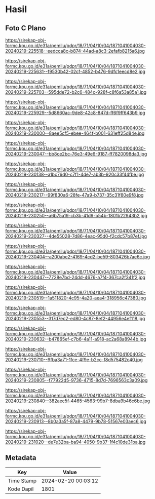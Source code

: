 # Hasil

## Foto C Plano

https://sirekap-obj-formc.kpu.go.id/e31a/pemilu/pdpr/18/71/04/10/04/1871041004030-20240219-225518--eedcca8c-b874-44ad-a8c3-2efafb8215a6.jpg

https://sirekap-obj-formc.kpu.go.id/e31a/pemilu/pdpr/18/71/04/10/04/1871041004030-20240219-225631--f9530b42-02cf-4852-b476-9dfc1eecd8e2.jpg

https://sirekap-obj-formc.kpu.go.id/e31a/pemilu/pdpr/18/71/04/10/04/1871041004030-20240219-225703--595dde72-b2c6-484c-928f-c8f6a53a85a1.jpg

https://sirekap-obj-formc.kpu.go.id/e31a/pemilu/pdpr/18/71/04/10/04/1871041004030-20240219-225929--5d8660ac-9de8-42c8-847d-ff6f9ff643b9.jpg

https://sirekap-obj-formc.kpu.go.id/e31a/pemilu/pdpr/18/71/04/10/04/1871041004030-20240219-230000--8aee5cf5-ebee-464f-b001-631eff25d84e.jpg

https://sirekap-obj-formc.kpu.go.id/e31a/pemilu/pdpr/18/71/04/10/04/1871041004030-20240219-230047--bb8ce2bc-76e3-49e6-9187-ff7820098da3.jpg

https://sirekap-obj-formc.kpu.go.id/e31a/pemilu/pdpr/18/71/04/10/04/1871041004030-20240219-230138--a1bc76d0-c7f1-4de7-ab3b-920c33f44fbe.jpg

https://sirekap-obj-formc.kpu.go.id/e31a/pemilu/pdpr/18/71/04/10/04/1871041004030-20240219-230217--99f830a6-28fe-47a9-b737-35c31f80e9f8.jpg

https://sirekap-obj-formc.kpu.go.id/e31a/pemilu/pdpr/18/71/04/10/04/1871041004030-20240219-230250--a6b75a19-cb3b-41d9-b54b-1801b22943b2.jpg

https://sirekap-obj-formc.kpu.go.id/e31a/pemilu/pdpr/18/71/04/10/04/1871041004030-20240219-230327--4de55028-7d86-4eac-95d0-f2cdc57b87ef.jpg

https://sirekap-obj-formc.kpu.go.id/e31a/pemilu/pdpr/18/71/04/10/04/1871041004030-20240219-230404--a200abe2-4169-4cd2-be59-803426b7ae6c.jpg

https://sirekap-obj-formc.kpu.go.id/e31a/pemilu/pdpr/18/71/04/10/04/1871041004030-20240219-230447--7728e7bd-24dd-4676-a7f4-367ca2f341f2.jpg

https://sirekap-obj-formc.kpu.go.id/e31a/pemilu/pdpr/18/71/04/10/04/1871041004030-20240219-230519--1a511820-4c95-4a20-aea4-318956c47380.jpg

https://sirekap-obj-formc.kpu.go.id/e31a/pemilu/pdpr/18/71/04/10/04/1871041004030-20240219-230553--317d7ec2-ed80-4c87-8ef2-44956e4ef118.jpg

https://sirekap-obj-formc.kpu.go.id/e31a/pemilu/pdpr/18/71/04/10/04/1871041004030-20240219-230632--b47865ef-c7b6-4a11-a918-ac2a68a8944b.jpg

https://sirekap-obj-formc.kpu.go.id/e31a/pemilu/pdpr/18/71/04/10/04/1871041004030-20240219-230710--9fba3a71-1fce-4f9e-b2cc-f8d575482c40.jpg

https://sirekap-obj-formc.kpu.go.id/e31a/pemilu/pdpr/18/71/04/10/04/1871041004030-20240219-230805--f77922d5-9736-4715-8d7d-7696563c3a09.jpg

https://sirekap-obj-formc.kpu.go.id/e31a/pemilu/pdpr/18/71/04/10/04/1871041004030-20240219-230840--382aec5f-4465-4563-99b7-8dba9b46c6be.jpg

https://sirekap-obj-formc.kpu.go.id/e31a/pemilu/pdpr/18/71/04/10/04/1871041004030-20240219-230913--8b0a3a5f-87a8-4479-9b78-51567e03aec6.jpg

https://sirekap-obj-formc.kpu.go.id/e31a/pemilu/pdpr/18/71/04/10/04/1871041004030-20240219-231020--de7e32ba-ba94-4050-9b37-1f4c10de31ba.jpg


## Metadata

| Key        | Value               |
| ---------- | ------------------- |
| Time Stamp | 2024-02-20 00:03:12 |
| Kode Dapil | 1801                |



